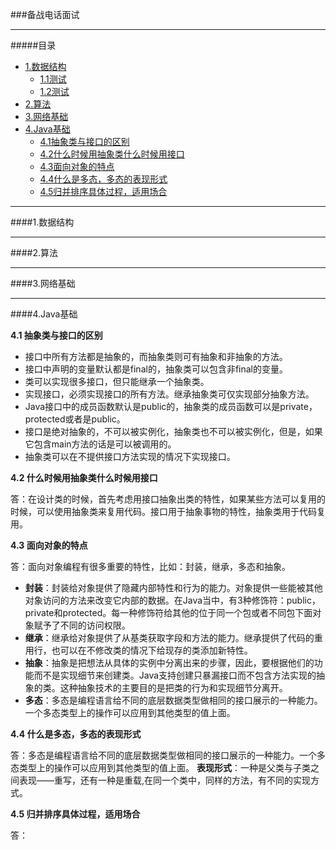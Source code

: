 ###备战电话面试
___

#####目录
* [1.数据结构](#1)
	+ [1.1测试](#1.1)
	+ [1.2测试](#1.2)
* [2.算法](#2)
* [3.网络基础](#3)
* [4.Java基础](#4)
	+ [4.1抽象类与接口的区别](#4.1)
	+ [4.2什么时候用抽象类什么时候用接口](#4.2)
	+ [4.3面向对象的特点](#4.3)
	+ [4.4什么是多态，多态的表现形式](#4.4)
	+ [4.5归并排序具体过程，适用场合](#4.5)

___

####<span id="1">1.数据结构</span>

___

####<span id="2">2.算法</span>

___

####<span id="3">3.网络基础</span>

___

####<span id="4">4.Java基础</span>

__4.1 <span id="4.1">抽象类与接口的区别</span>__

- 接口中所有方法都是抽象的，而抽象类则可有抽象和非抽象的方法。
- 接口中声明的变量默认都是final的，抽象类可以包含非final的变量。
- 类可以实现很多接口，但只能继承一个抽象类。
- 实现接口，必须实现接口的所有方法。继承抽象类可仅实现部分抽象方法。
- Java接口中的成员函数默认是public的，抽象类的成员函数可以是private，protected或者是public。
- 接口是绝对抽象的，不可以被实例化，抽象类也不可以被实例化，但是，如果它包含main方法的话是可以被调用的。
- 抽象类可以在不提供接口方法实现的情况下实现接口。

__4.2 <span id="4.2">什么时候用抽象类什么时候用接口</span>__

答：在设计类的时候，首先考虑用接口抽象出类的特性，如果某些方法可以复用的时候，可以使用抽象类来复用代码。接口用于抽象事物的特性，抽象类用于代码复用。

__4.3 <span id="4.3">面向对象的特点</span>__

答：面向对象编程有很多重要的特性，比如：封装，继承，多态和抽象。
+ __封装__：封装给对象提供了隐藏内部特性和行为的能力。对象提供一些能被其他对象访问的方法来改变它内部的数据。在Java当中，有3种修饰符：public，private和protected。每一种修饰符给其他的位于同一个包或者不同包下面对象赋予了不同的访问权限。
+ __继承__：继承给对象提供了从基类获取字段和方法的能力。继承提供了代码的重用行，也可以在不修改类的情况下给现存的类添加新特性。
+ __抽象__：抽象是把想法从具体的实例中分离出来的步骤，因此，要根据他们的功能而不是实现细节来创建类。Java支持创建只暴漏接口而不包含方法实现的抽象的类。这种抽象技术的主要目的是把类的行为和实现细节分离开。
+ __多态__：多态是编程语言给不同的底层数据类型做相同的接口展示的一种能力。一个多态类型上的操作可以应用到其他类型的值上面。

__4.4 <span id="4.4">什么是多态，多态的表现形式</span>__

答：多态是编程语言给不同的底层数据类型做相同的接口展示的一种能力。一个多态类型上的操作可以应用到其他类型的值上面。
__表现形式__：一种是父类与子类之间表现——重写，还有一种是重载,在同一个类中，同样的方法，有不同的实现方式。

__4.5 <span id="4.5">归并排序具体过程，适用场合</span>__

答：
